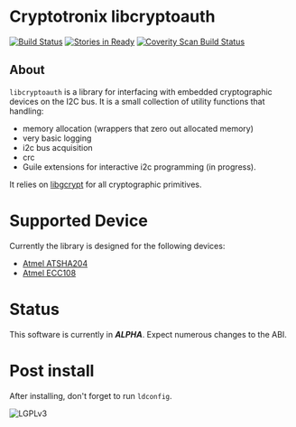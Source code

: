 # Cryptotronix libcryptoauth

[![Build Status](https://travis-ci.org/cryptotronix/libcrypti2c.png)](https://travis-ci.org/cryptotronix/libcrypti2c)
[![Stories in Ready](https://badge.waffle.io/cryptotronix/libcrypti2c.png?label=ready&title=Ready)](https://waffle.io/cryptotronix/libcrypti2c)
<a href="https://scan.coverity.com/projects/2309">
  <img alt="Coverity Scan Build Status"
       src="https://scan.coverity.com/projects/2309/badge.svg"/>
</a>

## About


`libcryptoauth` is a library for interfacing with embedded cryptographic devices on the I2C bus. It is a small collection of utility functions that handling:

- memory allocation (wrappers that zero out allocated memory)
- very basic logging
- i2c bus acquisition
- crc
- Guile extensions for interactive i2c programming (in progress).

It relies on [libgcrypt](https://www.gnu.org/software/libgcrypt/) for all cryptographic primitives.

# Supported Device

Currently the library is designed for the following devices:

- [Atmel ATSHA204](http://www.atmel.com/devices/atsha204.aspx)
- [Atmel ECC108](http://www.atmel.com/devices/atecc108.aspx)

# Status

This software is currently in ***ALPHA***. Expect numerous changes to the ABI.

# Post install

After installing, don't forget to run `ldconfig`.


![LGPLv3](https://www.gnu.org/graphics/lgplv3-147x51.png)
